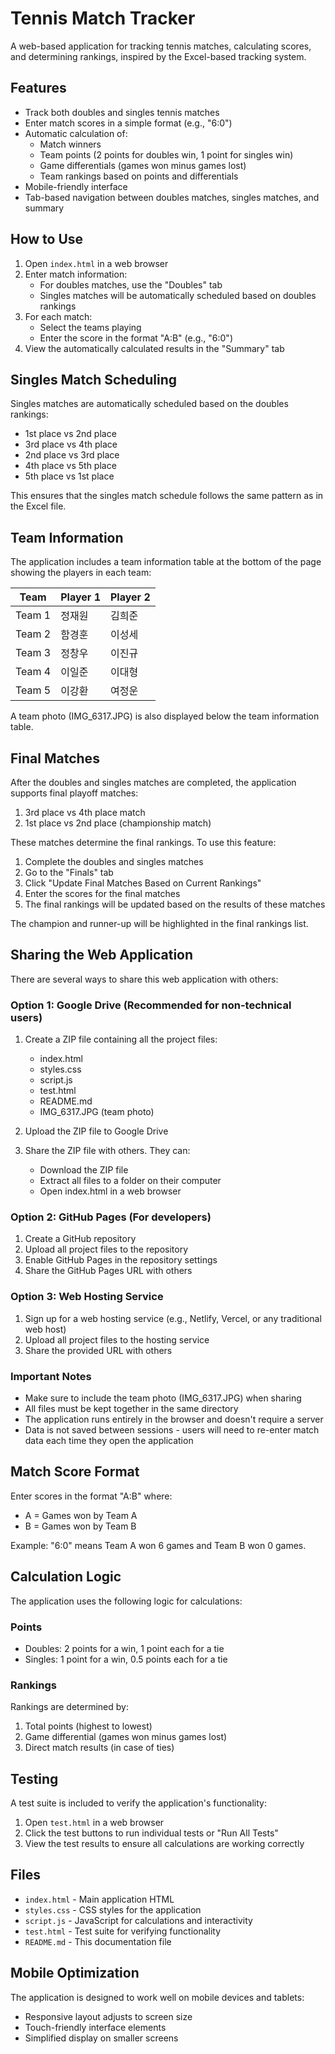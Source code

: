 # Tennis Match Tracker

A web-based application for tracking tennis matches, calculating scores, and determining rankings, inspired by the Excel-based tracking system.

## Features

- Track both doubles and singles tennis matches
- Enter match scores in a simple format (e.g., "6:0")
- Automatic calculation of:
  - Match winners
  - Team points (2 points for doubles win, 1 point for singles win)
  - Game differentials (games won minus games lost)
  - Team rankings based on points and differentials
- Mobile-friendly interface
- Tab-based navigation between doubles matches, singles matches, and summary

## How to Use

1. Open `index.html` in a web browser
2. Enter match information:
   - For doubles matches, use the "Doubles" tab
   - Singles matches will be automatically scheduled based on doubles rankings
3. For each match:
   - Select the teams playing
   - Enter the score in the format "A:B" (e.g., "6:0")
4. View the automatically calculated results in the "Summary" tab

## Singles Match Scheduling

Singles matches are automatically scheduled based on the doubles rankings:
- 1st place vs 2nd place
- 3rd place vs 4th place
- 2nd place vs 3rd place
- 4th place vs 5th place
- 5th place vs 1st place

This ensures that the singles match schedule follows the same pattern as in the Excel file.

## Team Information

The application includes a team information table at the bottom of the page showing the players in each team:

| Team   | Player 1 | Player 2 |
|--------|----------|----------|
| Team 1 | 정재원   | 김희준   |
| Team 2 | 함경훈   | 이성세   |
| Team 3 | 정창우   | 이진규   |
| Team 4 | 이일준   | 이대형   |
| Team 5 | 이강환   | 여정운   |

A team photo (IMG_6317.JPG) is also displayed below the team information table.

## Final Matches

After the doubles and singles matches are completed, the application supports final playoff matches:

1. 3rd place vs 4th place match
2. 1st place vs 2nd place (championship match)

These matches determine the final rankings. To use this feature:

1. Complete the doubles and singles matches
2. Go to the "Finals" tab
3. Click "Update Final Matches Based on Current Rankings"
4. Enter the scores for the final matches
5. The final rankings will be updated based on the results of these matches

The champion and runner-up will be highlighted in the final rankings list.

## Sharing the Web Application

There are several ways to share this web application with others:

### Option 1: Google Drive (Recommended for non-technical users)

1. Create a ZIP file containing all the project files:
   - index.html
   - styles.css
   - script.js
   - test.html
   - README.md
   - IMG_6317.JPG (team photo)

2. Upload the ZIP file to Google Drive

3. Share the ZIP file with others. They can:
   - Download the ZIP file
   - Extract all files to a folder on their computer
   - Open index.html in a web browser

### Option 2: GitHub Pages (For developers)

1. Create a GitHub repository
2. Upload all project files to the repository
3. Enable GitHub Pages in the repository settings
4. Share the GitHub Pages URL with others

### Option 3: Web Hosting Service

1. Sign up for a web hosting service (e.g., Netlify, Vercel, or any traditional web host)
2. Upload all project files to the hosting service
3. Share the provided URL with others

### Important Notes

- Make sure to include the team photo (IMG_6317.JPG) when sharing
- All files must be kept together in the same directory
- The application runs entirely in the browser and doesn't require a server
- Data is not saved between sessions - users will need to re-enter match data each time they open the application

## Match Score Format

Enter scores in the format "A:B" where:
- A = Games won by Team A
- B = Games won by Team B

Example: "6:0" means Team A won 6 games and Team B won 0 games.

## Calculation Logic

The application uses the following logic for calculations:

### Points
- Doubles: 2 points for a win, 1 point each for a tie
- Singles: 1 point for a win, 0.5 points each for a tie

### Rankings
Rankings are determined by:
1. Total points (highest to lowest)
2. Game differential (games won minus games lost)
3. Direct match results (in case of ties)

## Testing

A test suite is included to verify the application's functionality:
1. Open `test.html` in a web browser
2. Click the test buttons to run individual tests or "Run All Tests"
3. View the test results to ensure all calculations are working correctly

## Files

- `index.html` - Main application HTML
- `styles.css` - CSS styles for the application
- `script.js` - JavaScript for calculations and interactivity
- `test.html` - Test suite for verifying functionality
- `README.md` - This documentation file

## Mobile Optimization

The application is designed to work well on mobile devices and tablets:
- Responsive layout adjusts to screen size
- Touch-friendly interface elements
- Simplified display on smaller screens